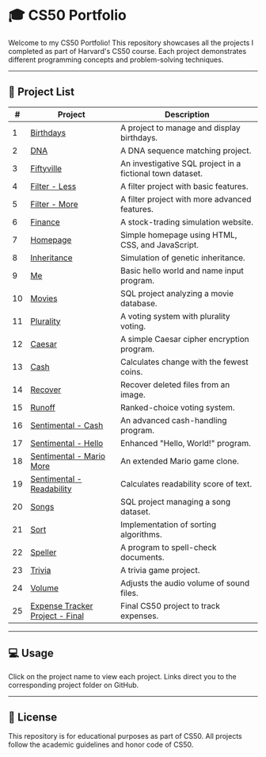 # 🎓 CS50 Portfolio

Welcome to my CS50 Portfolio! This repository showcases all the projects I completed as part of Harvard's CS50 course. Each project demonstrates different programming concepts and problem-solving techniques.

---

## 📜 Project List

| # | Project | Description |
|---|---------|-------------|
| 1  | [Birthdays](https://github.com/singhprit/cs50-portfolio/tree/main/my_cs50_projects/birthdays) | A project to manage and display birthdays. |
| 2  | [DNA](https://github.com/singhprit/cs50-portfolio/tree/main/my_cs50_projects/dna) | A DNA sequence matching project. |
| 3  | [Fiftyville](https://github.com/singhprit/cs50-portfolio/tree/main/my_cs50_projects/fiftyville) | An investigative SQL project in a fictional town dataset. |
| 4  | [Filter - Less](https://github.com/singhprit/cs50-portfolio/tree/main/my_cs50_projects/filter-less) | A filter project with basic features. |
| 5  | [Filter - More](https://github.com/singhprit/cs50-portfolio/tree/main/my_cs50_projects/filter-more) | A filter project with more advanced features. |
| 6  | [Finance](https://github.com/singhprit/cs50-portfolio/tree/main/my_cs50_projects/finance) | A stock-trading simulation website. |
| 7  | [Homepage](https://github.com/singhprit/cs50-portfolio/tree/main/my_cs50_projects/homepage) | Simple homepage using HTML, CSS, and JavaScript. |
| 8  | [Inheritance](https://github.com/singhprit/cs50-portfolio/tree/main/my_cs50_projects/inheritance) | Simulation of genetic inheritance. |
| 9  | [Me](https://github.com/singhprit/cs50-portfolio/tree/main/my_cs50_projects/me) | Basic hello world and name input program. |
| 10 | [Movies](https://github.com/singhprit/cs50-portfolio/tree/main/my_cs50_projects/movies) | SQL project analyzing a movie database. |
| 11 | [Plurality](https://github.com/singhprit/cs50-portfolio/tree/main/my_cs50_projects/plurality) | A voting system with plurality voting. |
| 12 | [Caesar](https://github.com/singhprit/cs50-portfolio/tree/main/my_cs50_projects/caesar) | A simple Caesar cipher encryption program. |
| 13 | [Cash](https://github.com/singhprit/cs50-portfolio/tree/main/my_cs50_projects/cash) | Calculates change with the fewest coins. |
| 14 | [Recover](https://github.com/singhprit/cs50-portfolio/tree/main/my_cs50_projects/recover) | Recover deleted files from an image. |
| 15 | [Runoff](https://github.com/singhprit/cs50-portfolio/tree/main/my_cs50_projects/runoff) | Ranked-choice voting system. |
| 16 | [Sentimental - Cash](https://github.com/singhprit/cs50-portfolio/tree/main/my_cs50_projects/sentimental-cash) | An advanced cash-handling program. |
| 17 | [Sentimental - Hello](https://github.com/singhprit/cs50-portfolio/tree/main/my_cs50_projects/sentimental-hello) | Enhanced "Hello, World!" program. |
| 18 | [Sentimental - Mario More](https://github.com/singhprit/cs50-portfolio/tree/main/my_cs50_projects/sentimental-mario-more) | An extended Mario game clone. |
| 19 | [Sentimental - Readability](https://github.com/singhprit/cs50-portfolio/tree/main/my_cs50_projects/sentimental-readability) | Calculates readability score of text. |
| 20 | [Songs](https://github.com/singhprit/cs50-portfolio/tree/main/my_cs50_projects/songs) | SQL project managing a song dataset. |
| 21 | [Sort](https://github.com/singhprit/cs50-portfolio/tree/main/my_cs50_projects/sort) | Implementation of sorting algorithms. |
| 22 | [Speller](https://github.com/singhprit/cs50-portfolio/tree/main/my_cs50_projects/speller) | A program to spell-check documents. |
| 23 | [Trivia](https://github.com/singhprit/cs50-portfolio/tree/main/my_cs50_projects/trivia) | A trivia game project. |
| 24 | [Volume](https://github.com/singhprit/cs50-portfolio/tree/main/my_cs50_projects/volume) | Adjusts the audio volume of sound files. |
| 25 | [Expense Tracker Project - Final](https://github.com/singhprit/cs50-portfolio/tree/main/my_cs50_projects/project) | Final CS50 project to track expenses. |

---

## 💻 Usage

Click on the project name to view each project. Links direct you to the corresponding project folder on GitHub.

---

## 📜 License

This repository is for educational purposes as part of CS50. All projects follow the academic guidelines and honor code of CS50.
